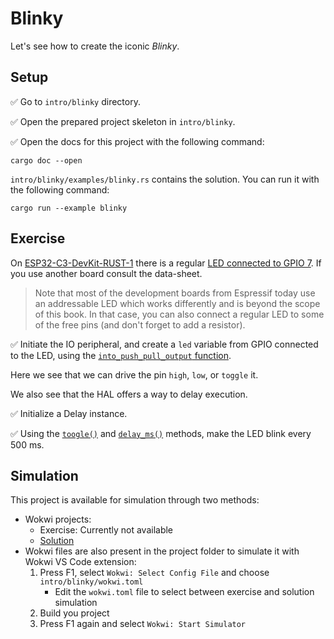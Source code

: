 # Blinky

Let's see how to create the iconic _Blinky_.


## Setup

✅ Go to `intro/blinky` directory.

✅ Open the prepared project skeleton in `intro/blinky`.

✅ Open the docs for this project with the following command:

```
cargo doc --open
```

`intro/blinky/examples/blinky.rs` contains the solution. You can run it with the following command:

```shell
cargo run --example blinky
```

## Exercise

On [ESP32-C3-DevKit-RUST-1] there is a regular [LED connected to GPIO 7]. If you use another board consult the data-sheet.

> Note that most of the development boards from Espressif today use an addressable LED which works differently and is beyond the scope of this book. In that case, you can also connect a regular LED to some of the free pins (and don't forget to add a resistor).

✅ Initiate the IO peripheral, and create a `led` variable from GPIO connected to the LED, using the
[`into_push_pull_output` function][into-push-pull-output].

Here we see that we can drive the pin `high`, `low`, or `toggle` it.

We also see that the HAL offers a way to delay execution.

✅ Initialize a Delay instance.

✅ Using the [`toogle()`][toogle] and [`delay_ms()`][delay-ms] methods, make the LED blink every 500 ms.


[ESP32-C3-DevKit-RUST-1]:  https://github.com/esp-rs/esp-rust-board
[LED connected to GPIO 7]: https://github.com/esp-rs/esp-rust-board#pin-layout
[into-push-pull-output]: https://docs.esp-rs.org/esp-hal/esp-hal/0.16.0/esp32c3/esp_hal/gpio/struct.GpioPin.html#method.into_push_pull_output
[toogle]: https://docs.rs/embedded-hal/0.2.7/embedded_hal/digital/v2/trait.ToggleableOutputPin.html#tymethod.toggle
[delay-ms]: https://docs.rs/embedded-hal/0.2.7/embedded_hal/blocking/delay/trait.DelayMs.html#tymethod.delay_ms

## Simulation

This project is available for simulation through two methods:
- Wokwi projects:
  - Exercise: Currently not available
  - [Solution](https://wokwi.com/projects/382725482391094273?build-cache=disable)
- Wokwi files are also present in the project folder to simulate it with Wokwi VS Code extension:
   1. Press F1, select `Wokwi: Select Config File` and choose `intro/blinky/wokwi.toml`
      - Edit the `wokwi.toml` file to select between exercise and solution simulation
   2. Build you project
   3. Press F1 again and select `Wokwi: Start Simulator`
